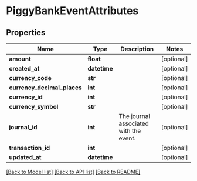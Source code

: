 # PiggyBankEventAttributes

## Properties
Name | Type | Description | Notes
------------ | ------------- | ------------- | -------------
**amount** | **float** |  | [optional] 
**created_at** | **datetime** |  | [optional] 
**currency_code** | **str** |  | [optional] 
**currency_decimal_places** | **int** |  | [optional] 
**currency_id** | **int** |  | [optional] 
**currency_symbol** | **str** |  | [optional] 
**journal_id** | **int** | The journal associated with the event. | [optional] 
**transaction_id** | **int** |  | [optional] 
**updated_at** | **datetime** |  | [optional] 

[[Back to Model list]](../README.md#documentation-for-models) [[Back to API list]](../README.md#documentation-for-api-endpoints) [[Back to README]](../README.md)


